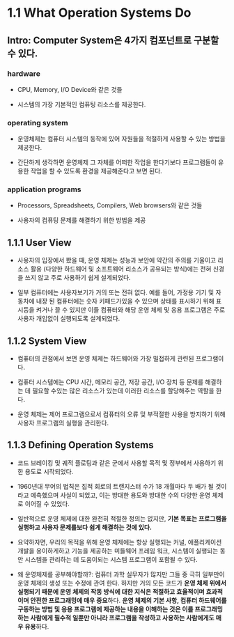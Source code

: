 # 1.1 What Operation Systems Do

## Intro: Computer System은 4가지 컴포넌트로 구분할 수 있다.

### hardware

- CPU, Memory, I/O Device와 같은 것들

- 시스템의 가장 기본적인 컴퓨팅 리소스를 제공한다.

### operating system

- 운영체제는 컴퓨터 시스템의 동작에 있어 자원들을 적절하게 사용할 수 있는 방법을 제공한다.

- 간단하게 생각하면 운영체제 그 자체를 어떠한 작업을 한다기보다 프로그램들이 유용한 작업을 할 수 있도록 환경을 제공해준다고 보면 된다.

### application programs

- Processors, Spreadsheets, Compilers, Web browsers와 같은 것들

- 사용자의 컴퓨팅 문제를 해결하기 위한 방법을 제공

## 1.1.1 User View

- 사용자의 입장에서 봤을 때, 운영 체제는 성능과 보안에 약간의 주의를 기울이고 리소스 활용 (다양한 하드웨어 및 소프트웨어 리소스가 공유되는 방식)에는 전혀 신경을 쓰지 않고 주로 사용하기 쉽게 설계되었다.

- 일부 컴퓨터에는 사용자보기가 거의 또는 전혀 없다. 예를 들어, 가정용 기기 및 자동차에 내장 된 컴퓨터에는 숫자 키패드가있을 수 있으며 상태를 표시하기 위해 표시등을 켜거나 끌 수 있지만 이들 컴퓨터와 해당 운영 체제 및 응용 프로그램은 주로 사용자 개입없이 실행되도록 설계되었다.

## 1.1.2 System View

- 컴퓨터의 관점에서 보면 운영 체제는 하드웨어와 가장 밀접하게 관련된 프로그램이다.

- 컴퓨터 시스템에는 CPU 시간, 메모리 공간, 저장 공간, I/O 장치 등 문제를 해결하는 데 필요할 수있는 많은 리소스가 있는데 이러한 리소스를 할당해주는 역할을 한다.

- 운영 체제는 제어 프로그램으로서 컴퓨터의 오류 및 부적절한 사용을 방지하기 위해 사용자 프로그램의 실행을 관리한다.

## 1.1.3 Defining Operation Systems

- 코드 브레이킹 및 궤적 플로팅과 같은 군에서 사용할 목적 및 정부에서 사용하기 위한 용도로 시작되었다.

- 1960년대 무어의 법칙은 집적 회로의 트랜지스터 수가 18 개월마다 두 배가 될 것이라고 예측했으며 사실이 되었고, 이는 방대한 용도와 방대한 수의 다양한 운영 체제로 이어질 수 있었다.

- 일반적으로 운영 체제에 대한 완전히 적절한 정의는 없지만, **기본 목표는 프로그램을 실행하고 사용자 문제를보다 쉽게 ​​해결하는 것에 있다.**

- 요약하자면, 우리의 목적을 위해 운영 체제에는 항상 실행되는 커널, 애플리케이션 개발을 용이하게하고 기능을 제공하는 미들웨어 프레임 워크, 시스템이 실행되는 동안 시스템을 관리하는 데 도움이되는 시스템 프로그램이 포함될 수 있다.

- 왜 운영체제를 공부해야할까?: 컴퓨터 과학 실무자가 많지만 그들 중 극히 일부만이 운영 체제의 생성 또는 수정에 관여 한다. 하지만 거의 모든 코드가 **운영 체제 위에서 실행되기 때문에 운영 체제의 작동 방식에 대한 지식은 적절하고 효율적이며 효과적이며 안전한 프로그래밍에 매우 중요**하다. **운영 체제의 기본 사항, 컴퓨터 하드웨어를 구동하는 방법 및 응용 프로그램에 제공하는 내용을 이해하는 것은 이를 프로그래밍하는 사람에게 필수적 일뿐만 아니라 프로그램을 작성하고 사용하는 사람에게도 매우 유용**하다.